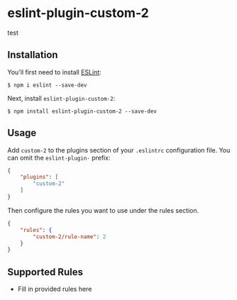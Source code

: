 # eslint-plugin-custom-2

test

## Installation

You'll first need to install [ESLint](http://eslint.org):

```
$ npm i eslint --save-dev
```

Next, install `eslint-plugin-custom-2`:

```
$ npm install eslint-plugin-custom-2 --save-dev
```


## Usage

Add `custom-2` to the plugins section of your `.eslintrc` configuration file. You can omit the `eslint-plugin-` prefix:

```json
{
    "plugins": [
        "custom-2"
    ]
}
```


Then configure the rules you want to use under the rules section.

```json
{
    "rules": {
        "custom-2/rule-name": 2
    }
}
```

## Supported Rules

* Fill in provided rules here





